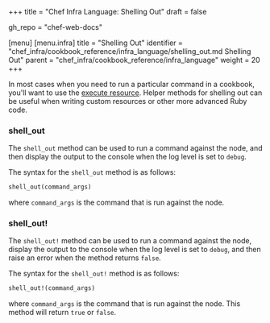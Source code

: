 +++
title = "Chef Infra Language: Shelling Out"
draft = false

gh_repo = "chef-web-docs"

[menu]
  [menu.infra]
    title = "Shelling Out"
    identifier = "chef_infra/cookbook_reference/infra_language/shelling_out.md Shelling Out"
    parent = "chef_infra/cookbook_reference/infra_language"
    weight = 20
+++

In most cases when you need to run a particular command in a cookbook, you'll want to use the [execute resource](/resources/execute/). Helper methods for shelling out can be useful when writing custom resources or other more advanced Ruby code.

### shell_out

The `shell_out` method can be used to run a command against the node, and then display the output to the console when the log level is set to `debug`.

The syntax for the `shell_out` method is as follows:

```ruby
shell_out(command_args)
```

where `command_args` is the command that is run against the node.

### shell_out!

The `shell_out!` method can be used to run a command against the node, display the output to the console when the log level is set to `debug`, and then raise an error when the method returns `false`.

The syntax for the `shell_out!` method is as follows:

```ruby
shell_out!(command_args)
```

where `command_args` is the command that is run against the node. This method will return `true` or `false`.

